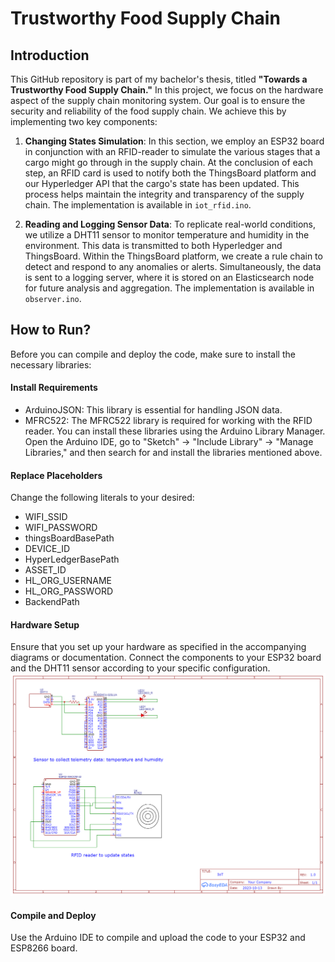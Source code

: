 # Trustworthy Food Supply Chain
## Introduction
This GitHub repository is part of my bachelor's thesis, titled **"Towards a Trustworthy Food Supply Chain."** In this project, we focus on the hardware aspect of the supply chain monitoring system. Our goal is to ensure the security and reliability of the food supply chain. We achieve this by implementing two key components:

1. **Changing States Simulation**: In this section, we employ an ESP32 board in conjunction with an RFID-reader to simulate the various stages that a cargo might go through in the supply chain. At the conclusion of each step, an RFID card is used to notify both the ThingsBoard platform and our Hyperledger API that the cargo's state has been updated. This process helps maintain the integrity and transparency of the supply chain. The implementation is available in `iot_rfid.ino`.

2. **Reading and Logging Sensor Data**: To replicate real-world conditions, we utilize a DHT11 sensor to monitor temperature and humidity in the environment. This data is transmitted to both Hyperledger and ThingsBoard. Within the ThingsBoard platform, we create a rule chain to detect and respond to any anomalies or alerts. Simultaneously, the data is sent to a logging server, where it is stored on an Elasticsearch node for future analysis and aggregation. The implementation is available in `observer.ino`.

## How to Run?
Before you can compile and deploy the code, make sure to install the necessary libraries:
#### Install Requirements
- ArduinoJSON: This library is essential for handling JSON data.
- MFRC522: The MFRC522 library is required for working with the RFID reader.
You can install these libraries using the Arduino Library Manager. Open the Arduino IDE, go to "Sketch" -> "Include Library" -> "Manage Libraries," and then search for and install the libraries mentioned above.

#### Replace Placeholders
Change the following literals to your desired:
- WIFI_SSID
- WIFI_PASSWORD
- thingsBoardBasePath
- DEVICE_ID
- HyperLedgerBasePath
- ASSET_ID
- HL_ORG_USERNAME
- HL_ORG_PASSWORD
- BackendPath

#### Hardware Setup
Ensure that you set up your hardware as specified in the accompanying diagrams or documentation. Connect the components to your ESP32 board and the DHT11 sensor according to your specific configuration.
![](./schematic.png)
#### Compile and Deploy
Use the Arduino IDE to compile and upload the code to your ESP32 and ESP8266 board.